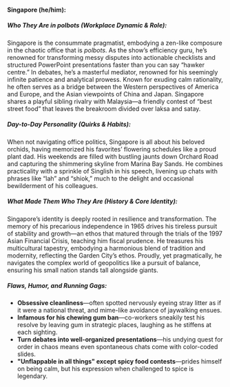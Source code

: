 #### Singapore (he/him):  

##### Who They Are in *polbots* (Workplace Dynamic & Role):  
Singapore is the consummate pragmatist, embodying a zen-like composure in the chaotic office that is *polbots*. As the show’s efficiency guru, he’s renowned for transforming messy disputes into actionable checklists and structured PowerPoint presentations faster than you can say “hawker centre.” In debates, he’s a masterful mediator, renowned for his seemingly infinite patience and analytical prowess. Known for exuding calm rationality, he often serves as a bridge between the Western perspectives of America and Europe, and the Asian viewpoints of China and Japan. Singapore shares a playful sibling rivalry with Malaysia—a friendly contest of “best street food” that leaves the breakroom divided over laksa and satay. 

##### Day-to-Day Personality (Quirks & Habits):  
When not navigating office politics, Singapore is all about his beloved orchids, having memorized his favorites’ flowering schedules like a proud plant dad. His weekends are filled with bustling jaunts down Orchard Road and capturing the shimmering skyline from Marina Bay Sands. He combines practicality with a sprinkle of Singlish in his speech, livening up chats with phrases like “lah” and “shiok,” much to the delight and occasional bewilderment of his colleagues.

##### What Made Them Who They Are (History & Core Identity):  
Singapore’s identity is deeply rooted in resilience and transformation. The memory of his precarious independence in 1965 drives his tireless pursuit of stability and growth—an ethos that matured through the trials of the 1997 Asian Financial Crisis, teaching him fiscal prudence. He treasures his multicultural tapestry, embodying a harmonious blend of tradition and modernity, reflecting the Garden City’s ethos. Proudly, yet pragmatically, he navigates the complex world of geopolitics like a pursuit of balance, ensuring his small nation stands tall alongside giants.

##### Flaws, Humor, and Running Gags:  
- **Obsessive cleanliness**—often spotted nervously eyeing stray litter as if it were a national threat, and mime-like avoidance of jaywalking ensues.  
- **Infamous for his chewing gum ban**—co-workers sneakily test his resolve by leaving gum in strategic places, laughing as he stiffens at each sighting.  
- **Turn debates into well-organized presentations**—his undying quest for order in chaos means even spontaneous chats come with color-coded slides.  
- **"Unflappable in all things" except spicy food contests**—prides himself on being calm, but his expression when challenged to spice is legendary.